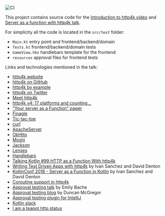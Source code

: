 ![CI](https://github.com/dkandalov/tictactoe4k/workflows/CI/badge.svg)

This project contains source code for the
[Introduction to http4k video](https://www.youtube.com/watch?v=FVvn-aFO--Q)
and [Server as a function with http4k talk](https://www.youtube.com/watch?v=vsueRJCJuLI).

For simplicity all the code is located in the `src/test` folder:
 - `Main.kt` entry point and frontend/backend/domain
 - `Tests.kt` frontend/backend/domain tests
 - `GameView.hbs` handlebars template for the frontend
 - `resources` approval files for frontend tests

Links and technologies mentioned in the talk:
- [http4k website](https://www.http4k.org)
- [http4k on GitHub](https://github.com/http4k/http4k)
- [http4k by example](https://github.com/http4k/http4k-by-example)
- [http4k on Twitter](https://twitter.com/http4k)
- [Meet http4k](https://www.http4k.org/blog/meet_http4k)
- [http4k v4: 17 platforms and counting...](https://www.http4k.org/blog/http4k_v4)
- ["Your server as a Function" paper](https://monkey.org/~marius/funsrv.pdf) 
- [Finagle](http://twitter.github.io/finagle)
- [Tic-tac-toe](https://en.wikipedia.org/wiki/Tic-tac-toe)  
- [curl](https://en.wikipedia.org/wiki/CURL)
- [ApacheServer](https://hc.apache.org/httpcomponents-core-ga)
- [OkHttp](https://square.github.io/okhttp)
- [Moshi](https://github.com/square/moshi)
- [Jackson](https://github.com/FasterXML/jackson)
- [Lenses](https://scalac.io/scala-optics-lenses-with-monocle)
- [Handlebars](https://handlebarsjs.com)
- [Talking Kotlin #99 HTTP as a Function With http4k](https://www.youtube.com/watch?v=mPmUjJhdYME)
- [Writing Test Driven Apps with http4k](https://www.youtube.com/watch?v=p1VTfcQJefk) by Ivan Sanchez and David Denton
- [KotlinConf 2018 - Server as a Function in Kotlin](https://www.youtube.com/watch?v=vdxBNh1qx1Q) by Ivan Sanchez and David Denton
- [Coroutine support in http4k](https://github.com/http4k/http4k/issues/94#issuecomment-774505850)
- [Approval testing talk](https://www.youtube.com/watch?v=0ZVKcFsEp-4) by Emily Bache  
- [Approval testing blog](http://www.oneeyedmen.com/tdd-v-testing-part3.html) by Duncan McGregor
- [Approval testing plugin for IntelliJ](https://plugins.jetbrains.com/plugin/9424-okey-doke-support)
- [Kotlin slack](https://surveys.jetbrains.com/s3/kotlin-slack-sign-up)
- [I am a teapot http status](https://en.wikipedia.org/wiki/Hyper_Text_Coffee_Pot_Control_Protocol)
